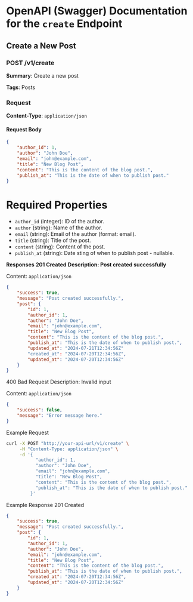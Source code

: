 # OpenAPI (Swagger) Documentation for the `create` Endpoint

## Create a New Post

### POST /v1/create

**Summary**: Create a new post

**Tags**: Posts

### Request

**Content-Type**: `application/json`

#### Request Body

```json
{
    "author_id": 1,
    "author": "John Doe",
    "email": "john@example.com",
    "title": "New Blog Post",
    "content": "This is the content of the blog post.",
    "publish_at": "This is the date of when to publish post."
}
```

# Required Properties
+ `author_id` (integer): ID of the author.
+ `author` (string): Name of the author.
+ `email` (string): Email of the author (format: email).
+ `title` (string): Title of the post.
+ `content` (string): Content of the post.
+ `publish_at` (string): Date sting of when to publish post - nullable.

**Responses**
**201 Created**
**Description: Post created successfully**

Content: `application/json`

```json
{
    "success": true,
    "message": "Post created successfully.",
    "post": {
        "id": 1,
        "author_id": 1,
        "author": "John Doe",
        "email": "john@example.com",
        "title": "New Blog Post",
        "content": "This is the content of the blog post.",
        "publish_at": "This is the date of when to publish post.",
        "updated_at": "2024-07-21T12:34:56Z"
        "created_at": "2024-07-20T12:34:56Z",
        "updated_at": "2024-07-20T12:34:56Z"
    }
}
```

400 Bad Request
Description: Invalid input

Content: `application/json`

```json
{
    "success": false,
    "message": "Error message here."
}
```

Example Request

```bash
curl -X POST "http://your-api-url/v1/create" \
     -H "Content-Type: application/json" \
     -d '{
           "author_id": 1,
           "author": "John Doe",
           "email": "john@example.com",
           "title": "New Blog Post",
           "content": "This is the content of the blog post.",
           "publish_at": "This is the date of when to publish post."
         }'
```

Example Response
201 Created

```json
{
    "success": true,
    "message": "Post created successfully.",
    "post": {
        "id": 1,
        "author_id": 1,
        "author": "John Doe",
        "email": "john@example.com",
        "title": "New Blog Post",
        "content": "This is the content of the blog post.",
        "publish_at": "This is the date of when to publish post.",
        "created_at": "2024-07-20T12:34:56Z",
        "updated_at": "2024-07-20T12:34:56Z"
    }
}
```
